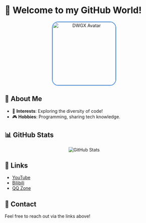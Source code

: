 # 👾 Welcome to my GitHub World!

<p align="center">
  <img src="https://q1.qlogo.cn/g?b=qq&nk=136666451&s=640" alt="DWGX Avatar" width="200" height="200" style="border-radius: 20px; border: 2px solid #4A90E2;">
</p>

## 🎴 About Me
- 🌌 **Interests**: Exploring the diversity of code!
- 🎮 **Hobbies**: Programming, sharing tech knowledge.

## 📊 GitHub Stats
<p align="center">
  <img src="https://github-readme-stats.vercel.app/api?username=DWGX&show_icons=true&theme=gruvbox&hide_border=true" alt="GitHub Stats" />
</p>

## 🔗 Links
- [YouTube](https://www.youtube.com/@dwgx1337)
- [Bilibili](https://space.bilibili.com/1452905012)
- [QQ Zone](https://user.qzone.qq.com/136666451/)

## 🚀 Contact
Feel free to reach out via the links above!